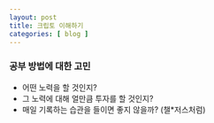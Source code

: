 ```yaml
---
layout: post
title: 크립토 이해하기
categories: [ blog ]
---
```


### 공부 방법에 대한 고민
- 어떤 노력을 할 것인지?
- 그 노력에 대해 얼만큼 투자를 할 것인지?
- 매일 기록하는 습관을 들이면 좋지 않을까? (챌*저스처럼)
